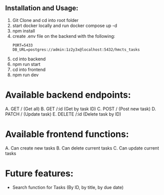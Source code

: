 ## Installation and Usage:
1. Git Clone and cd into root folder
2. start docker locally and run docker compose up -d
3. npm install
4. create .env file on the backend with the following:
    ```
    PORT=5433
    DB_URL=postgres://admin:1z2y3x@localhost:5432/hmcts_tasks
    ```
5. cd into backend
6. npm run start
7. cd into frontend
8. npm run dev

# Available backend endpoints:
A. GET / (Get all)
B. GET /:id (Get by task ID)
C. POST / (Post new task)
D. PATCH / (Update task)
E. DELETE /:id (Delete task by ID)

# Available frontend functions:
A. Can create new tasks
B. Can delete current tasks
C. Can update current tasks

# Future features:
- Search function for Tasks (By ID, by title, by due date)
